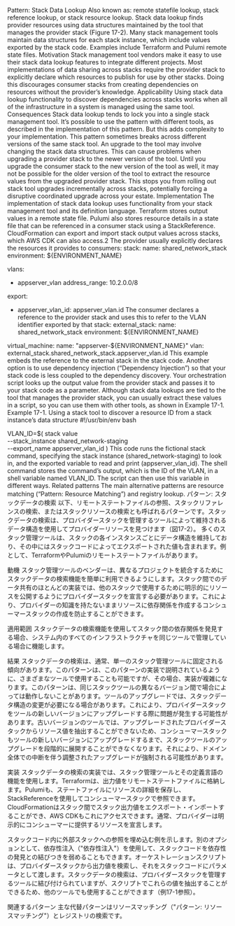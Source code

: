Pattern: Stack Data Lookup Also known as: remote statefile lookup, stack reference lookup, or stack resource lookup. Stack data lookup finds provider resources using data structures maintained by the tool that manages the provider stack (Figure 17-2).
Many stack management tools maintain data structures for each stack instance, which include values exported by the stack code. Examples include Terraform and Pulumi remote state files. Motivation Stack management tool vendors make it easy to use their stack data lookup features to integrate different projects. Most implementations of data sharing across stacks require the provider stack to explicitly declare which resources to publish for use by other stacks. Doing this discourages consumer stacks from creating dependencies on resources without the provider’s knowledge. Applicability Using stack data lookup functionality to discover dependencies across stacks works when all of the infrastructure in a system is managed using the same tool. Consequences Stack data lookup tends to lock you into a single stack management tool. It’s possible to use the pattern with different tools, as described in the implementation of this pattern. But this adds complexity to your implementation. This pattern sometimes breaks across different versions of the same stack tool. An upgrade to the tool may involve changing the stack data structures. This can cause problems when upgrading a provider stack to the newer version of the tool. Until you upgrade the consumer stack to the new version of the tool as well, it may not be possible for the older version of the tool to extract the resource values from the upgraded provider stack. This stops you from rolling out stack tool upgrades incrementally across stacks, potentially forcing a disruptive coordinated upgrade across your estate.
Implementation The implementation of stack data lookup uses functionality from your stack management tool and its definition language. Terraform stores output values in a remote state file. Pulumi also stores resource details in a state file that can be referenced in a consumer stack using a StackReference. CloudFormation can export and import stack output values across stacks, which AWS CDK can also access.2 The provider usually explicitly declares the resources it provides to consumers: stack:
name: shared_network_stack
environment: ${ENVIRONMENT_NAME}

vlans:

-   appserver_vlan
    address_range: 10.2.0.0/8

export:

-   appserver_vlan_id: appserver_vlan.id The consumer declares a reference to the provider stack and uses this to refer to the VLAN identifier exported by that stack: external_stack:
    name: shared_network_stack
    environment: ${ENVIRONMENT_NAME}

virtual_machine:
name: "appserver-${ENVIRONMENT_NAME}"
vlan: external_stack.shared_network_stack.appserver_vlan.id
This example embeds the reference to the external stack in the stack code. Another option is to use dependency injection (“Dependency Injection”) so that your stack code is less coupled to the dependency discovery. Your orchestration script looks up the output value from the provider stack and passes it to your stack code as a parameter. Although stack data lookups are tied to the tool that manages the provider stack, you can usually extract these values in a script, so you can use them with other tools, as shown in Example 17-1. Example 17-1. Using a stack tool to discover a resource ID from a stack instance’s data structure #!/usr/bin/env bash

VLAN_ID=$(
stack value \
 --stack_instance shared_network-staging \
 --export_name appserver_vlan_id
) This code runs the fictional stack command, specifying the stack instance (shared_network-staging) to look in, and the exported variable to read and print (appserver_vlan_id). The shell command stores the command’s output, which is the ID of the VLAN, in a shell variable named VLAN_ID. The script can then use this variable in different ways. Related patterns The main alternative patterns are resource matching (“Pattern: Resource Matching”) and registry lookup.
パターン: スタックデータの検索
以下、リモートステートファイルの参照、スタックリファレンスの検索、またはスタックリソースの検索とも呼ばれるパターンです。スタックデータの検索は、プロバイダースタックを管理するツールによって維持されるデータ構造を使用してプロバイダーリソースを見つけます（図17-2）。
多くのスタック管理ツールは、スタックの各インスタンスごとにデータ構造を維持しており、その中にはスタックコードによってエクスポートされた値も含まれます。例として、TerraformやPulumiのリモートステートファイルがあります。

動機
スタック管理ツールのベンダーは、異なるプロジェクトを統合するためにスタックデータの検索機能を簡単に利用できるようにします。スタック間でのデータ共有のほとんどの実装では、他のスタックで使用するために明示的にリソースを公開するようにプロバイダースタックを宣言する必要があります。これにより、プロバイダーの知識を持たないままリソースに依存関係を作成するコンシューマースタックの作成を防止することができます。

適用範囲
スタックデータの検索機能を使用してスタック間の依存関係を発見する場合、システム内のすべてのインフラストラクチャを同じツールで管理している場合に機能します。

結果
スタックデータの検索は、通常、単一のスタック管理ツールに固定される傾向があります。このパターンは、このパターンの実装で説明されているように、さまざまなツールで使用することも可能ですが、その場合、実装が複雑になります。このパターンは、同じスタックツールの異なるバージョン間で場合によっては動作しないことがあります。ツールのアップグレードでは、スタックデータ構造の変更が必要になる場合があります。これにより、プロバイダースタックをツールの新しいバージョンにアップグレードする際に問題が発生する可能性があります。古いバージョンのツールでは、アップグレードされたプロバイダースタックからリソース値を抽出することができないため、コンシューマースタックもツールの新しいバージョンにアップグレードするまで、スタックツールのアップグレードを段階的に展開することができなくなります。それにより、ドメイン全体での中断を伴う調整されたアップグレードが強制される可能性があります。

実装
スタックデータの検索の実装では、スタック管理ツールとその定義言語の機能を使用します。Terraformは、出力値をリモートステートファイルに格納します。Pulumiも、ステートファイルにリソースの詳細を保存し、StackReferenceを使用してコンシューマースタックで参照できます。CloudFormationはスタック間でスタック出力値をエクスポート・インポートすることができ、AWS CDKもこれにアクセスできます。通常、プロバイダーは明示的にコンシューマーに提供するリソースを宣言します。

スタックコード内に外部スタックへの参照を埋め込む例を示します。別のオプションとして、依存性注入（"依存性注入"）を使用して、スタックコードを依存性の発見との結びつきを弱めることもできます。オーケストレーションスクリプトは、プロバイダースタックから出力値を検索し、それをスタックコードにパラメータとして渡します。スタックデータの検索は、プロバイダースタックを管理するツールに結び付けられていますが、スクリプトでこれらの値を抽出することができるため、他のツールでも使用することができます（例17-1参照）。

関連するパターン
主な代替パターンはリソースマッチング（"パターン: リソースマッチング"）とレジストリの検索です。